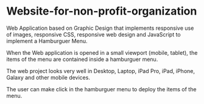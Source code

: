 # Website-for-non-profit-organization

Web Application based on Graphic Design that implements responsive use of images, responsive CSS, responsive web design and JavaScript to implement a Hamburguer Menu.

When the Web application is opened in a small viewport (mobile, tablet), the items of the menu are contained inside a hamburguer menu.

The web project looks very well in Desktop, Laptop, iPad Pro, iPad, iPhone, Galaxy and other mobile devices.

The user can make click in the hamburguer menu to deploy the items of the menu.
